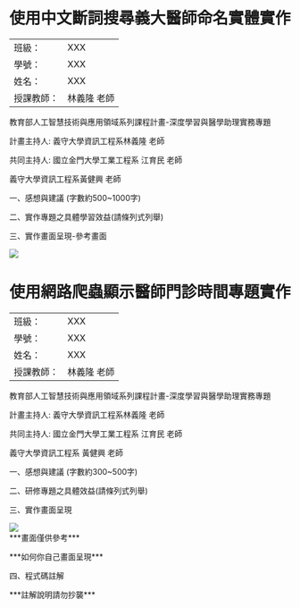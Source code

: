 
# 使用中文斷詞搜尋義大醫師命名實體實作











|  |  |
| :--- | :--- |
| 班級： | XXX |
| 學號： | XXX |
| 姓名： | XXX |
| 授課教師： | 林義隆 老師 |









教育部人工智慧技術與應用領域系列課程計畫-深度學習與醫學助理實務專題

計畫主持人: 義守大學資訊工程系林義隆 老師

共同主持人: 國立金門大學工業工程系 江育民 老師

   義守大學資訊工程系黃健興 老師



一、感想與建議 (字數約500~1000字)

二、實作專題之具體學習效益(請條列式列舉)

三、實作畫面呈現-參考畫面

 ![](https://i.imgur.com/1uHZgRZ.png)
 
 
 
   
   
   
   #

# 使用網路爬蟲顯示醫師門診時間專題實作











|       |     |
| :--- | :--- |
| 班級： | XXX |
| 學號： | XXX |
| 姓名： | XXX |
| 授課教師： | 林義隆 老師 |









教育部人工智慧技術與應用領域系列課程計畫-深度學習與醫學助理實務專題

計畫主持人: 義守大學資訊工程系林義隆 老師

共同主持人: 國立金門大學工業工程系 江育民 老師

   義守大學資訊工程系 黃健興 老師



一、感想與建議 (字數約300~500字)

二、研修專題之具體效益(請條列式列舉)

三、實作畫面呈現

 ![](https://i.imgur.com/GCqF3C1.png)  
\*\*\*畫面僅供參考\*\*\*

\*\*\*如何你自己畫面呈現\*\*\*

四、程式碼註解

\*\*\*註解說明請勿抄襲\*\*\*
